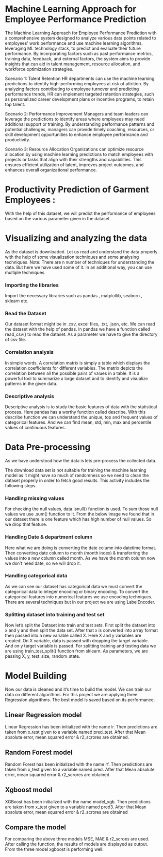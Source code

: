 # Machine Learning Approach for Employee Performance Prediction
The Machine Learning Approach for Employee Performance Prediction with a comprehensive system designed to analyze various data points related to employees' work performance and use machine learning algorithms, leveraging ML technology stack, to predict and evaluate their future performance. By incorporating factors such as past performance metrics, training data, feedback, and external factors, the system aims to provide insights that can aid in talent management, resource allocation, and workforce optimization strategies.

Scenario 1: Talent Retention
HR departments can use the machine learning predictions to identify high-performing employees at risk of attrition. By analyzing factors contributing to employee turnover and predicting performance trends, HR can implement targeted retention strategies, such as personalized career development plans or incentive programs, to retain top talent.

Scenario 2: Performance Improvement
Managers and team leaders can leverage the predictions to identify areas where employees may need additional support or training. By understanding performance patterns and potential challenges, managers can provide timely coaching, resources, or skill development opportunities to enhance employee performance and productivity.

Scenario 3: Resource Allocation
Organizations can optimize resource allocation by using machine learning predictions to match employees with projects or tasks that align with their strengths and capabilities. This ensures efficient utilization of talent, improves project outcomes, and enhances overall organizational performance.

# Productivity Prediction of Garment Employees : 
With the help of this dataset, we will predict the performance of employees based on the various parameter given in the dataset.

# Visualizing and analyzing the data
As the dataset is downloaded. Let us read and understand the data properly with the help of some visualization techniques and some analysing techniques.
Note: There are n number of techniques for understanding the data. But here we have used some of it. In an additional way, you can use multiple techniques.
### Importing the libraries
Import the necessary libraries such as pandas , matplotlib, seaborn , sklearn etc.

### Read the Dataset
Our dataset format might be in .csv, excel files, .txt, .json, etc. We can read the dataset with the help of pandas.
In pandas we have a function called read_csv() to read the dataset. As a parameter we have to give the directory of csv file.

### Correlation analysis
In simple words, A correlation matrix is simply a table which displays the correlation coefficients for different variables. The matrix depicts the correlation between all the possible pairs of values in a table. It is a powerful tool to summarize a large dataset and to identify and visualize patterns in the given data.
### Descriptive analysis
Descriptive analysis is to study the basic features of data with the statistical process. Here pandas has a worthy function called describe. With this describe function we can understand the unique, top and frequent values of categorical features. And we can find mean, std, min, max and percentile values of continuous features.


# Data Pre-processing
As we have understood how the data is lets pre-process the collected data.

The download data set is not suitable for training the machine learning model as it might have so much of randomness so we need to clean the dataset properly in order to fetch good results. This activity includes the following steps.

### Handling missing values
For checking the null values, data.isnull() function is used. To sum those null values we use .sum() function to it. From the below image we found that in our dataset there is one feature which has high number of null values. So we drop that feature.


### Handling Date & department column
Here what we are doing is converting the date column into datetime format.
Then converting date column to month (month index) & transferring the values into a new column called month. As we have the month column now we don’t need date, so we will drop it.


### Handling categorical data
As we can see our dataset has categorical data we must convert the categorical data to integer encoding or binary encoding.
To convert the categorical features into numerical features we use encoding techniques. There are several techniques but in our project we are using LabelEncoder.


### Splitting dataset into training and test set
Now let’s split the Dataset into train and test sets. First split the dataset into x and y and then split the data set. After that x is converted into array format then passed into a new variable called X.
Here X and y variables are created. On X variable, data is passed with dropping the target variable. And on y target variable is passed. For splitting training and testing data we are using train_test_split() function from sklearn. As parameters, we are passing X, y, test_size, random_state.


# Model Building
Now our data is cleaned and it’s time to build the model. We can train our data on different algorithms. For this project we are applying three Regression algorithms. The best model is saved based on its performance.

## Linear Regression model
Linear Regression has been initialized with the name lr. Then predictions are taken from x_test given to a variable named pred_test. After that Mean absolute error, mean squared error & r2_scrores are obtained.

## Random Forest model
Random Forest has been initialized with the name rf. Then predictions are taken from x_test given to a variable named pred. After that Mean absolute error, mean squared error & r2_scrores are obtained.

## Xgboost model
XGBoost has been initialized with the name model_xgb. Then predictions are taken from x_test given to a variable named pred3. After that Mean absolute error, mean squared error & r2_scrores are obtained

## Compare the model
For comparing the above three models MSE, MAE & r2_scroes are used. 
After calling the function, the results of models are displayed as output. From the three model xgboost is performing well. 
